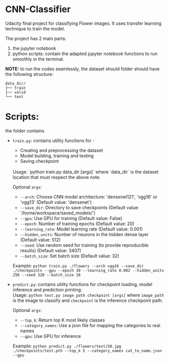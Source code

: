 # CNN-Classifier
Udacity final project for classifying Flower images. It uses transfer learning technique 
to train the model.

The project has 2 main parts:
1. the jupyter notebook
2. python scripts: contain the adapted jupyter notebook functions to run smoothly in the terminal.

**NOTE:** to run the codes seamlessly, the dataset should folder should have the following structure:
  ```
  data_dir/
  ├── train
  ├── valid
  └── test
  ```

# Scripts:
the folder contains 
- `train.py`: contains utility functions for :
	- Creating and preprocessing the dataset 
	- Model building, training and testing 
	- Saving checkpoint
  <br/>
  Usage: `python train.py data_dir [args]` where `data_dir` is the dataset location that must respect the above note.
  
  Optional `args`:
    - `--arch`: Choose CNN model architecture: 'densenet121', 'vgg16' or 'vgg13' (Default value: 'densenet')
    - `--save_dir`: Directory to save checkpoints (Default value: '/home/workspace/saved_models/')
    - `--gpu`: Use GPU for training (Default value: False)
    - `--epoch`: Number of training epochs (Default value: 20)
    - `--learning_rate`: Model learning rate (Default value: 0.001)
    - `--hidden_units`: Number of neurons in the hidden dense layer (Default value: 512)
    - `--seed`: Use random seed for training (to provide reproducible results) (Default value: 3407)
    - `--batch_size`: Set batch size (Default value: 32)

  Example:
  `python train.py ./flowers --arch vgg16 --save_dir ./checkpoints --gpu --epoch 30 --learning_rate 0.002 --hidden_units 256 --seed 320 --batch_size 16`

- `predict.py`: contains utility functions for checkpoint loading, model inference and prediction printing:
  <br/>
  Usage: `python test.py image_path checkpoint [args]` where `image_path` is the image to classify and `checkpoint` is the inference checkpoint path.
  
  Optional `args`:
    - `--top_k`: Return top K most likely classes
    - `--category_names`: Use a json file for mapping the categories to real names
    - `--gpu`: Use GPU for inference
    
    Example: `python predict.py ./flowers/test/50.jpg ./checkpoints/test.pth --top_k 5 --category_names cat_to_name.json --gpu`
